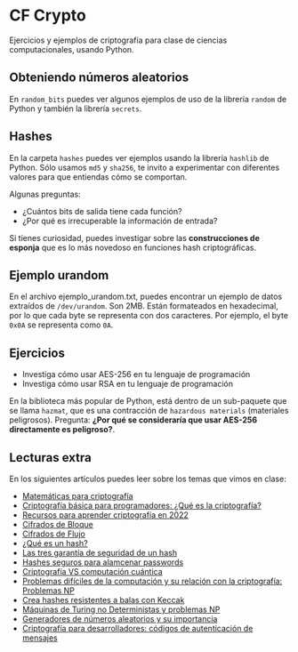 # CF Crypto

Ejercicios y ejemplos de criptografía para clase de ciencias computacionales, usando Python.

## Obteniendo números aleatorios

En `random_bits` puedes ver algunos ejemplos de uso de la librería `random` de Python y también la librería `secrets`.

## Hashes

En la carpeta `hashes` puedes ver ejemplos usando la librería `hashlib` de Python. Sólo usamos `md5` y `sha256`, te invito a experimentar con diferentes valores para que entiendas cómo se comportan.

Algunas preguntas:

- ¿Cuántos bits de salida tiene cada función?
- ¿Por qué es irrecuperable la información de entrada?

Si tienes curiosidad, puedes investigar sobre las **construcciones de esponja** que es lo más novedoso en funciones hash criptográficas.

## Ejemplo urandom

En el archivo ejemplo_urandom.txt, puedes encontrar un ejemplo de datos extraídos de `/dev/urandom`. Son 2MB. Están formateados en hexadecimal, por lo que cada byte se representa con dos caracteres. Por ejemplo, el byte `0x0A` se representa como `0A`.

## Ejercicios

- Investiga cómo usar AES-256 en tu lenguaje de programación
- Investiga cómo usar RSA en tu lenguaje de programación

En la biblioteca más popular de Python, está dentro de un sub-paquete que se llama `hazmat`, que es una contracción de `hazardous materials` (materiales peligrosos). Pregunta: **¿Por qué se consideraría que usar AES-256 directamente es peligroso?**.


## Lecturas extra

En los siguientes artículos puedes leer sobre los temas que vimos en clase:

- [Matemáticas para criptografía](https://blog.thedojo.mx/2021/12/25/matematicas-para-criptografia.html)
- [Criptografía básica para programadores: ¿Qué es la criptografía?](https://blog.thedojo.mx/2019/11/12/criptografia-basica-para-programadores-que-es-la-criptografia.html)
- [Recursos para aprender criptografía en 2022](https://blog.thedojo.mx/2021/12/08/recursos-para-aprender-criptografia-en-2021.html)
- [Cifrados de Bloque](https://blog.thedojo.mx/2020/12/03/tipos-de-algoritmos-criptograficos.html)
- [Cifrados de Flujo](https://blog.thedojo.mx/2021/12/12/tipos-de-algoritmos-criptograficos-cifrados-de-flujo.html)
- [¿Qué es un hash?](https://blog.thedojo.mx/2021/12/02/algoritmos-criptograficos-que-es-un-hash.html)
- [Las tres garantía de seguridad de un hash](https://blog.thedojo.mx/2023/08/28/las-tres-garantias-de-seguridad-de-un-hash.html)
- [Hashes seguros para alamcenar passwords](https://blog.thedojo.mx/2021/12/03/algoritmos-criptograficos-hashes-seguros-para-alamcenar-passwords.html)
- [Criptografía VS computación cuántica](https://blog.thedojo.mx/2021/12/11/criptografia-vs-computacion-cuantica.html)
- [Problemas difíciles de la computación y su relación con la criptografía: Problemas NP](https://blog.thedojo.mx/2023/02/03/problemas-dificiles-de-la-computacion-y-su-relacion-con-la-criptografia.html)
- [Crea hashes resistentes a balas con Keccak](https://blog.thedojo.mx/2022/10/12/crea-hashes-resistentes-a-balas-con-keccak-tambien-llamado-sha-3.html)
- [Máquinas de Turing no Deterministas y problemas NP](https://blog.thedojo.mx/2023/02/08/maquinas-de-turing-no-deterministas-y-problemas-np.html)
- [Generadores de números aleatorios y su importancia](https://blog.thedojo.mx/2021/12/07/generadores-de-numeros-aleatorios-y-su-importancia-para-el-desarrollo.html)
- [Criptografía para desarrolladores: códigos de autenticación de mensajes](https://blog.thedojo.mx/2021/12/30/criptografia-para-desarrolladores-codigos-de-autenticacion-de-mensajes.html)
